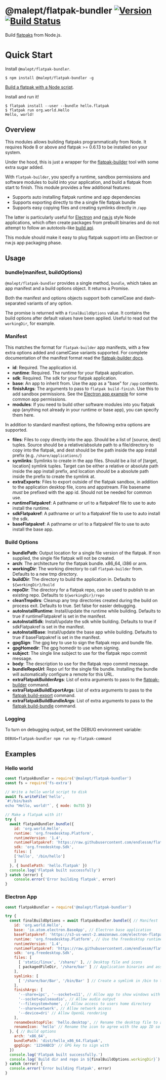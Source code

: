 # @malept/flatpak-bundler [![Version](https://img.shields.io/npm/v/@malept/flatpak-bundler.svg)](https://www.npmjs.com/package/@malept/flatpak-bundler) [![Build Status](https://travis-ci.com/malept/flatpak-bundler.svg?branch=%40malept%2Fflatpak-bundler)](https://travis-ci.com/malept/flatpak-bundler)
Build [flatpaks](http://flatpak.org/) from Node.js.

# Quick Start

Install `@malept/flatpak-bundler`.
```shell
$ npm install @malept/flatpak-bundler -g
```

[Build a flatpak with a Node script](#hello-world).

Install and run it!
```shell
$ flatpak install --user --bundle hello.flatpak
$ flatpak run org.world.Hello
Hello, world!
```

## Overview
This modules allows building flatpaks programmatically from Node. It requires
Node 8 or above and flatpak >= 0.6.13 to be installed on your system.

Under the hood, this is just a wrapper for the [flatpak-builder](http://flatpak.org/flatpak/flatpak-docs.html#flatpak-builder)
tool with some extra sugar added.

With `flatpak-builder`, you specify a runtime, sandbox permissions and software
modules to build into your application, and build a flatpak from start to finish.
This module provides a few additional features:

 - Supports auto installing flatpak runtime and app dependencies
 - Supports exporting directly to the a single file flatpak bundle
 - Supports easy copying files and creating symlinks directly in `/app`

The latter is particularly useful for [Electron](http://electronjs.org/) and
[nw.js](http://nwjs.io/) style Node applications, which often create packages
from prebuilt binaries and do not attempt to follow an autotools-like
[build api](https://github.com/cgwalters/build-api).

This module should make it easy to plug flatpak support into an Electron or nw.js
app packaging phase.

## Usage

### bundle(manifest, buildOptions)

`@malept/flatpak-bundler` provides a single method, `bundle`, which takes an app
manifest and a build options object. It returns a Promise.

Both the manifest and options objects support both camelCase and dash-separated
variants of any option.

The promise is returned with a `finalBuildOptions` value. It contains the build
options after default values have been applied. Useful to read out the
`workingDir`, for example.

### Manifest

This matches the format for `flatpak-builder` app manifests, with a few extra
options added and camelCase variants supported. For complete documentation
of the manifest format read the [flatpak-builder docs](http://flatpak.org/flatpak/flatpak-docs.html#flatpak-builder).

 - **id**: Required. The application id.
 - **runtime**: Required. The runtime for your flatpak application.
 - **sdk**: Required. The sdk for your flatpak application.
 - **base**: An app to inherit from. Use the app as a "base" for `/app`
   contents.
 - **finishArgs**: The arguments to pass to `flatpak build-finish`. Use this to
   add sandbox permissions. See the [Electron app example](#electron-app) for
   some common app permissions.
 - **modules**: If you need to build other software modules into you flatpak app
   (anything not already in your runtime or base app), you can specify them
   here.

In addition to standard manifest options, the following extra options are
supported.
 - **files**: Files to copy directly into the app. Should be a list of [source,
   dest] tuples. Source should be a relative/absolute path to a file/directory
   to copy into the flatpak, and dest should be the path inside the app install
   prefix (e.g. `/share/applications/`)
 - **symlinks**: Symlinks to create in the app files. Should be a list of
   [target, location] symlink tuples. Target can be either a relative or
   absolute path inside the app install prefix, and location should be a
   absolute path inside the prefix to create the symlink at.
 - **extraExports**: Files to export outside of the flatpak sandbox, in addition
   to the application desktop file, icons and appstream. File basename *must*
   be prefixed with the app id. Should not be needed for common use.
 - **runtimeFlatpakref**: A pathname or url to a flatpakref file to use to auto
   install the runtime.
 - **sdkFlatpakref**: A pathname or url to a flatpakref file to use to auto
   install the sdk.
 - **baseFlatpakref**: A pathname or url to a flatpakref file to use to auto
   install the base app.

### Build Options
 - **bundlePath**: Output location for a single file version of the flatpak. If
   non supplied, the single file flatpak will not be created.
 - **arch**: The architecture for the flatpak bundle. x86_64, i386 or arm.
 - **workingDir**: The working directory to call `flatpak-builder` from.
   Defaults to a new tmp directory.
 - **buildDir**: The directory to build the application in. Defaults to
   `${workingDir}/build`
 - **repoDir**: The directory for a flatpak repo, can be used to publish to an
   existing repo. Defaults to `${workingDir}/repo`
 - **cleanTmpdirs**: Cleanup any tmp directories created during the build on
   process exit. Defaults to true. Set false for easier debugging.
 - **autoInstallRuntime**: Install/update the runtime while building. Defaults
   to true if runtimeFlatpakref is set in the manifest.
 - **autoInstallSdk**: Install/update the sdk while building. Defaults
   to true if sdkFlatpakref is set in the manifest.
 - **autoInstallBase**: Install/update the base app while building. Defaults
   to true if baseFlatpakref is set in the manifest.
 - **gpgSign**: The gpg key to use to sign the flatpak repo and bundle file.
 - **gpgHomedir**: The gpg homedir to use when signing.
 - **subject**: The single line subject to use for the flatpak repo commit
   message.
 - **body**: The description to use for the flatpak repo commit message.
 - **bundleRepoUrl**: Repo url for the single file bundle. Installing the bundle
   will automatically configure a remote for this URL.
 - **extraFlatpakBuilderArgs**: List of extra arguments to pass to the
   [flatpak-builder](http://flatpak.org/flatpak/flatpak-docs.html#flatpak-builder) command.
 - **extraFlatpakBuildExportArgs**: List of extra arguments to pass to the
   [flatpak build-export](http://flatpak.org/flatpak/flatpak-docs.html#flatpak-build-export) command.
 - **extraFlatpakBuildBundleArgs**: List of extra arguments to pass to the
   [flatpak build-bundle](http://flatpak.org/flatpak/flatpak-docs.html#flatpak-build-bundle) command.

### Logging
To turn on debugging output, set the DEBUG environment variable:

```shell
DEBUG=flatpak-bundler npm run my-flatpak-command
```

## Examples

### Hello world

```javascript
const flatpakBundler = require('@malept/flatpak-bundler')
const fs = require('fs-extra')

// Write a hello world script to disk
await fs.writeFile('hello',
`#!/bin/bash
echo "Hello, world!"`, { mode: 0o755 })

// Make a flatpak with it!
try {
  await flatpakBundler.bundle({
    id: 'org.world.Hello',
    runtime: 'org.freedesktop.Platform',
    runtimeVersion: '1.4',
    runtimeFlatpakref: 'https://raw.githubusercontent.com/endlessm/flatpak-bundler/master/refs/freedesktop-runtime-1.4.flatpakref',
    sdk: 'org.freedesktop.Sdk',
    files: [
    ['hello', '/bin/hello']
    ]
  }, { bundlePath: 'hello.flatpak' })
  console.log('Flatpak built successfully')
} catch (error) {
    console.error('Error building flatpak', error)
}
```

### Electron App

```javascript
const flatpakBundler = require('@malept/flatpak-bundler')

try {
  const finalBuildOptions = await flatpakBundler.bundle({ // Manifest
    id: 'org.world.Hello',
    base: 'io.atom.electron.BaseApp', // Electron base application
    baseFlatpakref: 'https://s3-us-west-2.amazonaws.com/electron-flatpak.endlessm.com/electron-base-app-master.flatpakref', // So we can auto install the runtime
    runtime: 'org.freedesktop.Platform', // Use the freedesktop runtime
    runtimeVersion: '1.4',
    runtimeFlatpakref: 'https://raw.githubusercontent.com/endlessm/flatpak-bundler/master/refs/freedesktop-runtime-1.4.flatpakref',
    sdk: 'org.freedesktop.Sdk',
    files: [
      [ 'static/linux', '/share/' ], // Desktop file and icons
      [ packagedFileDir, '/share/bar' ] // Application binaries and assets
    ],
    symlinks: [
      [ '/share/bar/Bar', '/bin/Bar' ] // Create a symlink in /bin to to app executable
    ],
    finishArgs: [
      '--share=ipc', '--socket=x11', // Allow app to show windows with X11
      '--socket=pulseaudio', // Allow audio output
      '--filesystem=home', // Allow access to users home directory
      '--share=network', // Allow network access
      '--device=dri' // Allow OpenGL rendering
    ],
    renameDesktopFile: 'hello.desktop', // Rename the desktop file to agree with the app ID so flatpak will export it
    renameIcon: 'hello' // Rename the icon to agree with the app ID so flatpak will export it
  }, { // Build options
    arch: 'x86_64',
    bundlePath: 'dist/hello_x86_64.flatpak',
    gpgSign: '1234ABCD' // GPG key to sign with
  })
  console.log('Flatpak built successfully.')
  console.log(`Build dir and repo in ${finalBuildOptions.workingDir}`)
} catch (error) {
  console.error('Error building flatpak', error)
}
```
